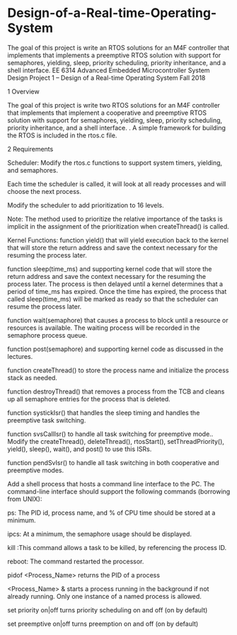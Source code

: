 # Design-of-a-Real-time-Operating-System
The goal of this project is write an RTOS solutions for an M4F controller that implements that implements a preemptive RTOS solution with support for semaphores, yielding, sleep, priority scheduling, priority inheritance, and a shell interface.
EE 6314 Advanced Embedded Microcontroller System Design
Project 1 – Design of a Real-time Operating System
Fall 2018

1 Overview	

The goal of this project is write two RTOS solutions for an M4F controller that implements that implement a cooperative and preemptive RTOS solution with support for semaphores, yielding, sleep, priority scheduling, priority inheritance, and a shell interface.
. 
A simple framework for building the RTOS is included in the rtos.c file.

2 Requirements

Scheduler:
Modify the rtos.c functions to support system timers, yielding, and semaphores.

Each time the scheduler is called, it will look at all ready processes and will choose the next process.  

Modify the scheduler to add prioritization to 16 levels.

Note: The method used to prioritize the relative importance of the tasks is implicit in the assignment of the prioritization when createThread() is called.  

Kernel Functions:
function yield() that will yield execution back to the kernel that will store the return address and save the context necessary for the resuming the process later.  

function sleep(time_ms) and supporting kernel code that will store the return address and save the context necessary for the resuming the process later.  The process is then delayed until a kernel determines that a period of time_ms has expired.  Once the time has expired, the process that called sleep(time_ms) will be marked as ready so that the scheduler can resume the process later.

function wait(semaphore) that causes a process to block until a resource or resources is available.  The waiting process will be recorded in the semaphore process queue.  

function post(semaphore) and supporting kernel code as discussed in the lectures.  

function createThread() to store the process name and initialize the process stack as needed.

function destroyThread() that removes a process from the TCB and cleans up all semaphore entries for the process that is deleted.

function systickIsr() that handles the sleep timing and handles the preemptive task switching.

function svsCallIsr() to handle all task switching for preemptive mode..  Modify the createThread(), deleteThread(), rtosStart(), setThreadPriority(), yield(), sleep(), wait(), and post() to use this ISRs.

function pendSvIsr() to handle all task switching in both cooperative and preemptive modes.

Add a shell process that hosts a command line interface to the PC.  The command-line interface should support the following commands (borrowing from UNIX):

ps: The PID id, process name, and % of CPU time should be stored at a minimum.

ipcs: At a minimum, the semaphore usage should be displayed.

kill <PID>:This command allows a task to be killed, by referencing the process ID.

reboot: The command restarted the processor.

pidof <Process_Name> returns the PID of a process

<Process_Name> & starts a process running in the background if not already running.  Only one instance of a named process is allowed.

set priority on|off turns priority scheduling on and off (on by default)

set preemptive on|off turns preemption on and off (on by default)
